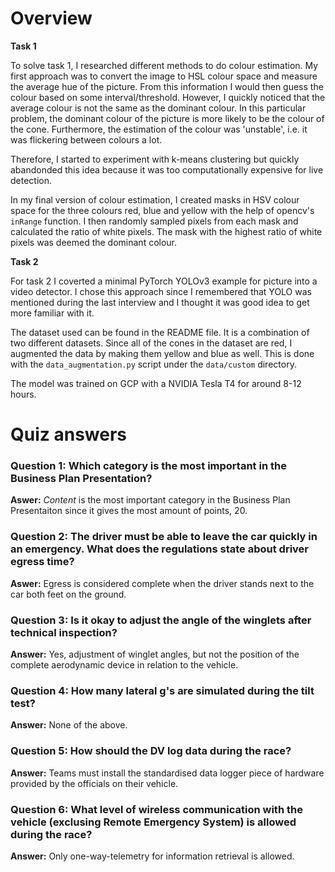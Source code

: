 # Overview

**Task 1**

To solve task 1, I researched different methods to do colour estimation. My first approach was to convert the image to HSL colour space and measure the average hue of the picture. From this information I would then guess the colour based on some interval/threshold. However, I quickly noticed that the average colour is not the same as the dominant colour. In this particular problem, the dominant colour of the picture is more likely to be the colour of the cone. Furthermore, the estimation of the colour was 'unstable', i.e. it was flickering between colours a lot. 

Therefore, I started to experiment with k-means clustering but quickly abandonded this idea because it was too computationally expensive for live detection. 

In my final version of colour estimation, I created masks in HSV colour space for the three colours red, blue and yellow with the help of opencv's `inRange` function. I then randomly sampled pixels from each mask and calculated the ratio of white pixels. The mask with the highest ratio of white pixels was deemed the dominant colour. 

**Task 2**

For task 2 I coverted a minimal PyTorch YOLOv3 example for picture into a video detector. I chose this approach since I remembered that YOLO was mentioned during the last interview and I thought it was good idea to get more familiar with it. 

The dataset used can be found in the README file. It is a combination of two different datasets. Since all of the cones in the dataset are red, I augmented the data by making them yellow and blue as well. This is done with the `data_augmentation.py` script under the `data/custom` directory.

The model was trained on GCP with a NVIDIA Tesla T4 for around 8-12 hours. 

# Quiz answers

### Question 1: Which category is the most important in the Business Plan Presentation?

**Aswer:** *Content* is the most important category in the Business Plan Presentaiton since it gives the most amount of points, 20. 

### Question 2: The driver must be able to leave the car quickly in an emergency. What does the regulations state about driver egress time?

**Aswer:** Egress is considered complete when the driver stands next to the car both feet on the ground.

### Question 3: Is it okay to adjust the angle of the winglets after technical inspection?

**Answer:** Yes, adjustment of winglet angles, but not the position of the complete aerodynamic device in relation to the vehicle.

### Question 4: How many lateral g's are simulated during the tilt test?

**Answer:** None of the above. 


### Question 5: How should the DV log data during the race?

**Answer:** Teams must install the standardised data logger piece of hardware provided by the officials on their vehicle.

### Question 6: What level of wireless communication with the vehicle (exclusing Remote Emergency System) is allowed during the race?

**Answer:** Only one-way-telemetry for information retrieval is allowed.

